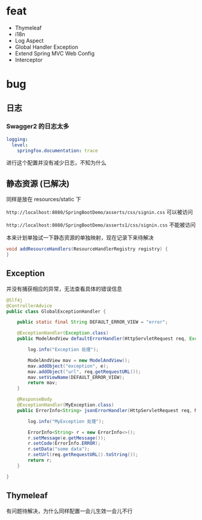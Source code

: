 # feat

* Thymeleaf
* i18n
* Log Aspect
* Global Handler Exception
* Extend Spring MVC Web Config
* Interceptor







# bug

## 日志

### Swagger2 的日志太多

```yml
logging:
  level:
    springfox.documentation: trace
```

进行这个配置并没有减少日志，不知为什么



## 静态资源 (已解决)

同样是放在 resources/static 下

``http://localhost:8080/SpringBootDemo/asserts/css/signin.css`` 可以被访问

``http://localhost:8080/SpringBootDemo/asserts1/css/signin.css`` 不能被访问

本来计划单独试一下静态资源的单独映射，现在记录下来待解决

```java
void addResourceHandlers(ResourceHandlerRegistry registry) {
}
```



## Exception

并没有捕获相应的异常，无法查看具体的错误信息

```java
@Slf4j
@ControllerAdvice
public class GlobalExceptionHandler {

    public static final String DEFAULT_ERROR_VIEW = "error";

    @ExceptionHandler(Exception.class)
    public ModelAndView defaultErrorHandler(HttpServletRequest req, Exception e) throws Exception {

        log.info("Exception 处理");

        ModelAndView mav = new ModelAndView();
        mav.addObject("exception", e);
        mav.addObject("url", req.getRequestURL());
        mav.setViewName(DEFAULT_ERROR_VIEW);
        return mav;
    }

    @ResponseBody
    @ExceptionHandler(MyException.class)
    public ErrorInfo<String> jsonErrorHandler(HttpServletRequest req, MyException e){

        log.info("MyException 处理");

        ErrorInfo<String> r = new ErrorInfo<>();
        r.setMessage(e.getMessage());
        r.setCode(ErrorInfo.ERROR);
        r.setData("some data");
        r.setUrl(req.getRequestURL().toString());
        return r;
    }

}
```



## Thymeleaf

有问题待解决，为什么同样配置一会儿生效一会儿不行


